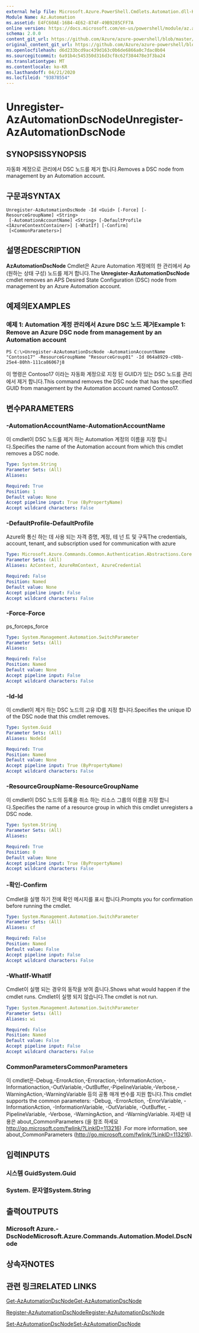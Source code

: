 ```yaml
---
external help file: Microsoft.Azure.PowerShell.Cmdlets.Automation.dll-Help.xml
Module Name: Az.Automation
ms.assetid: E4FC60AE-16B4-4E62-874F-49B9285CFF7A
online version: https://docs.microsoft.com/en-us/powershell/module/az.automation/unregister-azautomationdscnode
schema: 2.0.0
content_git_url: https://github.com/Azure/azure-powershell/blob/master/src/Automation/Automation/help/Unregister-AzAutomationDscNode.md
original_content_git_url: https://github.com/Azure/azure-powershell/blob/master/src/Automation/Automation/help/Unregister-AzAutomationDscNode.md
ms.openlocfilehash: d6d233bcd9ac439d163c0b6de6866a0c7dac0b04
ms.sourcegitcommit: 6a91b4c545350d316d3cf8c62f384478e3f3ba24
ms.translationtype: MT
ms.contentlocale: ko-KR
ms.lasthandoff: 04/21/2020
ms.locfileid: "93878554"
---
```

# <span data-ttu-id="b8251-101">Unregister-AzAutomationDscNode</span><span class="sxs-lookup"><span data-stu-id="b8251-101">Unregister-AzAutomationDscNode</span></span>

## <span data-ttu-id="b8251-102">SYNOPSIS</span><span class="sxs-lookup"><span data-stu-id="b8251-102">SYNOPSIS</span></span>
<span data-ttu-id="b8251-103">자동화 계정으로 관리에서 DSC 노드를 제거 합니다.</span><span class="sxs-lookup"><span data-stu-id="b8251-103">Removes a DSC node from management by an Automation account.</span></span>

## <span data-ttu-id="b8251-104">구문과</span><span class="sxs-lookup"><span data-stu-id="b8251-104">SYNTAX</span></span>

```
Unregister-AzAutomationDscNode -Id <Guid> [-Force] [-ResourceGroupName] <String>
 [-AutomationAccountName] <String> [-DefaultProfile <IAzureContextContainer>] [-WhatIf] [-Confirm]
 [<CommonParameters>]
```

## <span data-ttu-id="b8251-105">설명은</span><span class="sxs-lookup"><span data-stu-id="b8251-105">DESCRIPTION</span></span>
<span data-ttu-id="b8251-106">**AzAutomationDscNode** Cmdlet은 Azure Automation 계정에의 한 관리에서 Ap (원하는 상태 구성) 노드를 제거 합니다.</span><span class="sxs-lookup"><span data-stu-id="b8251-106">The **Unregister-AzAutomationDscNode** cmdlet removes an APS Desired State Configuration (DSC) node from management by an Azure Automation account.</span></span>

## <span data-ttu-id="b8251-107">예제의</span><span class="sxs-lookup"><span data-stu-id="b8251-107">EXAMPLES</span></span>

### <span data-ttu-id="b8251-108">예제 1: Automation 계정 관리에서 Azure DSC 노드 제거</span><span class="sxs-lookup"><span data-stu-id="b8251-108">Example 1: Remove an Azure DSC node from management by an Automation account</span></span>
```
PS C:\>Unregister-AzAutomationDscNode -AutomationAccountName "Contoso17" -ResourceGroupName "ResourceGroup01" -Id 064a8929-c98b-25e4-80hh-111ca86067j8
```

<span data-ttu-id="b8251-109">이 명령은 Contoso17 이라는 자동화 계정으로 지정 된 GUID가 있는 DSC 노드를 관리에서 제거 합니다.</span><span class="sxs-lookup"><span data-stu-id="b8251-109">This command removes the DSC node that has the specified GUID from management by the Automation account named Contoso17.</span></span>

## <span data-ttu-id="b8251-110">변수</span><span class="sxs-lookup"><span data-stu-id="b8251-110">PARAMETERS</span></span>

### <span data-ttu-id="b8251-111">-AutomationAccountName</span><span class="sxs-lookup"><span data-stu-id="b8251-111">-AutomationAccountName</span></span>
<span data-ttu-id="b8251-112">이 cmdlet이 DSC 노드를 제거 하는 Automation 계정의 이름을 지정 합니다.</span><span class="sxs-lookup"><span data-stu-id="b8251-112">Specifies the name of the Automation account from which this cmdlet removes a DSC node.</span></span>

```yaml
Type: System.String
Parameter Sets: (All)
Aliases:

Required: True
Position: 1
Default value: None
Accept pipeline input: True (ByPropertyName)
Accept wildcard characters: False
```

### <span data-ttu-id="b8251-113">-DefaultProfile</span><span class="sxs-lookup"><span data-stu-id="b8251-113">-DefaultProfile</span></span>
<span data-ttu-id="b8251-114">Azure와 통신 하는 데 사용 되는 자격 증명, 계정, 테 넌 트 및 구독</span><span class="sxs-lookup"><span data-stu-id="b8251-114">The credentials, account, tenant, and subscription used for communication with azure</span></span>

```yaml
Type: Microsoft.Azure.Commands.Common.Authentication.Abstractions.Core.IAzureContextContainer
Parameter Sets: (All)
Aliases: AzContext, AzureRmContext, AzureCredential

Required: False
Position: Named
Default value: None
Accept pipeline input: False
Accept wildcard characters: False
```

### <span data-ttu-id="b8251-115">-Force</span><span class="sxs-lookup"><span data-stu-id="b8251-115">-Force</span></span>
<span data-ttu-id="b8251-116">ps_force</span><span class="sxs-lookup"><span data-stu-id="b8251-116">ps_force</span></span>

```yaml
Type: System.Management.Automation.SwitchParameter
Parameter Sets: (All)
Aliases:

Required: False
Position: Named
Default value: None
Accept pipeline input: False
Accept wildcard characters: False
```

### <span data-ttu-id="b8251-117">-Id</span><span class="sxs-lookup"><span data-stu-id="b8251-117">-Id</span></span>
<span data-ttu-id="b8251-118">이 cmdlet이 제거 하는 DSC 노드의 고유 ID를 지정 합니다.</span><span class="sxs-lookup"><span data-stu-id="b8251-118">Specifies the unique ID of the DSC node that this cmdlet removes.</span></span>

```yaml
Type: System.Guid
Parameter Sets: (All)
Aliases: NodeId

Required: True
Position: Named
Default value: None
Accept pipeline input: True (ByPropertyName)
Accept wildcard characters: False
```

### <span data-ttu-id="b8251-119">-ResourceGroupName</span><span class="sxs-lookup"><span data-stu-id="b8251-119">-ResourceGroupName</span></span>
<span data-ttu-id="b8251-120">이 cmdlet이 DSC 노드의 등록을 취소 하는 리소스 그룹의 이름을 지정 합니다.</span><span class="sxs-lookup"><span data-stu-id="b8251-120">Specifies the name of a resource group in which this cmdlet unregisters a DSC node.</span></span>

```yaml
Type: System.String
Parameter Sets: (All)
Aliases:

Required: True
Position: 0
Default value: None
Accept pipeline input: True (ByPropertyName)
Accept wildcard characters: False
```

### <span data-ttu-id="b8251-121">-확인</span><span class="sxs-lookup"><span data-stu-id="b8251-121">-Confirm</span></span>
<span data-ttu-id="b8251-122">Cmdlet을 실행 하기 전에 확인 메시지를 표시 합니다.</span><span class="sxs-lookup"><span data-stu-id="b8251-122">Prompts you for confirmation before running the cmdlet.</span></span>

```yaml
Type: System.Management.Automation.SwitchParameter
Parameter Sets: (All)
Aliases: cf

Required: False
Position: Named
Default value: False
Accept pipeline input: False
Accept wildcard characters: False
```

### <span data-ttu-id="b8251-123">-WhatIf</span><span class="sxs-lookup"><span data-stu-id="b8251-123">-WhatIf</span></span>
<span data-ttu-id="b8251-124">Cmdlet이 실행 되는 경우의 동작을 보여 줍니다.</span><span class="sxs-lookup"><span data-stu-id="b8251-124">Shows what would happen if the cmdlet runs.</span></span>
<span data-ttu-id="b8251-125">Cmdlet이 실행 되지 않습니다.</span><span class="sxs-lookup"><span data-stu-id="b8251-125">The cmdlet is not run.</span></span>

```yaml
Type: System.Management.Automation.SwitchParameter
Parameter Sets: (All)
Aliases: wi

Required: False
Position: Named
Default value: False
Accept pipeline input: False
Accept wildcard characters: False
```

### <span data-ttu-id="b8251-126">CommonParameters</span><span class="sxs-lookup"><span data-stu-id="b8251-126">CommonParameters</span></span>
<span data-ttu-id="b8251-127">이 cmdlet은-Debug,-ErrorAction,-Erroraction,-InformationAction,-Informationaction,-OutVariable,-OutBuffer,-PipelineVariable,-Verbose,-WarningAction,-WarningVariable 등의 공통 매개 변수를 지원 합니다.</span><span class="sxs-lookup"><span data-stu-id="b8251-127">This cmdlet supports the common parameters: -Debug, -ErrorAction, -ErrorVariable, -InformationAction, -InformationVariable, -OutVariable, -OutBuffer, -PipelineVariable, -Verbose, -WarningAction, and -WarningVariable.</span></span> <span data-ttu-id="b8251-128">자세한 내용은 about_CommonParameters (을 참조 하세요 http://go.microsoft.com/fwlink/?LinkID=113216) .</span><span class="sxs-lookup"><span data-stu-id="b8251-128">For more information, see about_CommonParameters (http://go.microsoft.com/fwlink/?LinkID=113216).</span></span>

## <span data-ttu-id="b8251-129">입력</span><span class="sxs-lookup"><span data-stu-id="b8251-129">INPUTS</span></span>

### <span data-ttu-id="b8251-130">시스템 Guid</span><span class="sxs-lookup"><span data-stu-id="b8251-130">System.Guid</span></span>

### <span data-ttu-id="b8251-131">System. 문자열</span><span class="sxs-lookup"><span data-stu-id="b8251-131">System.String</span></span>

## <span data-ttu-id="b8251-132">출력</span><span class="sxs-lookup"><span data-stu-id="b8251-132">OUTPUTS</span></span>

### <span data-ttu-id="b8251-133">Microsoft Azure.-DscNode</span><span class="sxs-lookup"><span data-stu-id="b8251-133">Microsoft.Azure.Commands.Automation.Model.DscNode</span></span>

## <span data-ttu-id="b8251-134">상속자</span><span class="sxs-lookup"><span data-stu-id="b8251-134">NOTES</span></span>

## <span data-ttu-id="b8251-135">관련 링크</span><span class="sxs-lookup"><span data-stu-id="b8251-135">RELATED LINKS</span></span>

[<span data-ttu-id="b8251-136">Get-AzAutomationDscNode</span><span class="sxs-lookup"><span data-stu-id="b8251-136">Get-AzAutomationDscNode</span></span>](./Get-AzAutomationDscNode.md)

[<span data-ttu-id="b8251-137">Register-AzAutomationDscNode</span><span class="sxs-lookup"><span data-stu-id="b8251-137">Register-AzAutomationDscNode</span></span>](./Register-AzAutomationDscNode.md)

[<span data-ttu-id="b8251-138">Set-AzAutomationDscNode</span><span class="sxs-lookup"><span data-stu-id="b8251-138">Set-AzAutomationDscNode</span></span>](./Set-AzAutomationDscNode.md)


